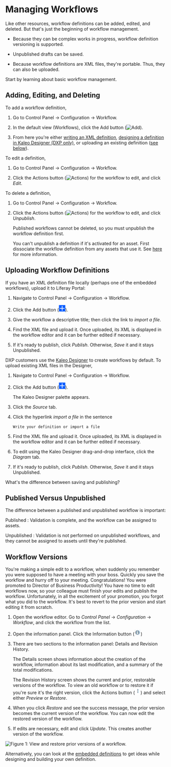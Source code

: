 # Managing Workflows

Like other resources, workflow definitions can be added, edited, and deleted.
But that's just the beginning of workflow management.

- Because they can be complex works in progress, workflow definition versioning
is supported.

- Unpublished drafts can be saved.

- Because workflow definitions are XML files, they're portable. Thus, they can also be uploaded. 

Start by learning about basic workflow management.

## Adding, Editing, and Deleting

To add a workflow definition,

1.  Go to Control Panel &rarr; Configuration &rarr; Workflow.

2.  In the default view (Workflows), click the Add button
    (![Add](../../../images/icon-add.png)).

3.  From here you're either 
    [writing an XML definition](/develop/tutorials/-/knowledge_base/7-1/crafting-xml-workflow-definitions), 
    [designing a definition in Kaleo Designer (DXP only)](/discover/portal/-/knowledge_base/7-1/kaleo-designer), 
    or uploading an existing definition ([see
    below](#uploading-workflow-definitions)).

To edit a definition, 

1.  Go to Control Panel &rarr; Configuration &rarr; Workflow.

2.  Click the Actions button (![Actions](../../../images/icon-actions.png)) for
    the workflow to edit, and click *Edit*.

To delete a definition,

1.  Go to Control Panel &rarr; Configuration &rarr; Workflow.

2.  Click the Actions button (![Actions](../../../images/icon-actions.png)) for
    the workflow to edit, and click *Unpublish*.

    Published workflows cannot be deleted, so you must unpublish the workflow
    definition first. 

    You can't unpublish a definition if it's activated for an asset. First
    dissociate the workflow definition from any assets that use it. See
    [here](/discover/portal/-/knowledge_base/7-1/activating-workflow) for more
    information.

## Uploading Workflow Definitions [](id=uploading-workflow-definitions)

If you have an XML definition file locally (perhaps one of the embedded
workflows), upload it to Liferay Portal:

1.  Navigate to Control Panel &rarr; Configuration &rarr; Workflow.

2.  Click the Add button (![Add](../../images/icon-add.png)).

3.  Give the workflow a descriptive title; then click the link to _import a
    file_. 

4.  Find the XML file and upload it. Once uploaded, its XML is displayed in the
    workflow editor and it can be further edited if necessary.

5.  If it's ready to publish, click *Publish*. Otherwise, *Save* it and it stays
    Unpublished.

DXP customers use the 
[Kaleo Designer](https://customer.liferay.com/documentation/7.1/admin/-/official_documentation/portal/kaleo-designer)
to create workflows by default. To upload existing XML files in the Designer,

1.  Navigate to Control Panel &rarr; Configuration &rarr; Workflow.

2.  Click the Add button (![Add](../../images/icon-add.png)).

    The Kaleo Designer palette appears.

3.  Click the *Source* tab.

4.  Click the hyperlink *import a file* in the sentence

        Write your definition or import a file

5.  Find the XML file and upload it. Once uploaded, its XML is displayed in the
    workflow editor and it can be further edited if necessary. 

6.  To edit using the Kaleo Designer drag-and-drop interface, click the
    *Diagram* tab.

7.  If it's ready to publish, click *Publish*. Otherwise, *Save* it and it stays
    Unpublished.

What's the difference between saving and publishing?

## Published Versus Unpublished [](id=published-versus-unpublished)

The difference between a published and unpublished workflow is important:

Published
: Validation is complete, and the workflow can be assigned to assets.

Unpublished
: Validation is not performed on unpublished workflows, and they cannot be
assigned to assets until they're published.

## Workflow Versions [](id=workflow-versions)

You're making a simple edit to a workflow, when suddenly you remember you were
supposed to have a meeting with your boss. Quickly you save the workflow and
hurry off to your meeting. Congratulations! You were promoted to Director of
Business Productivity! You have no time to edit workflows now, so your colleague
must finish your edits and publish the workflow. Unfortunately, in all the
excitement of your promotion, you forgot what you did to the workflow. It's best
to revert to the prior version and start editing it from scratch.

1.  Open the workflow editor. Go to *Control Panel* &rarr; *Configuration*
    &rarr; *Workflow*, and click the workflow from the list.

2.  Open the information panel. Click the Information button
    (![Information](../../images/icon-information.png))

3.  There are two sections to the information panel: Details and Revision
    History.

    The Details screen shows information about the creation of the workflow,
    information about its last modification, and a summary of the total
    modifications.

    The Revision History screen shows the current and prior, restorable versions
    of the workflow. To view an old workflow or to restore it if you're sure
    it's the right version, click the Actions button
    (![Actions](../../images/icon-actions.png)) and select either *Preview* or
    *Restore*.

4.  When you click *Restore* and see the success message, the prior version
    becomes the current version of the workflow. You can now edit the restored
    version of the workflow. 

5.  If edits are necessary, edit and click *Update*. This creates another
    version of the workflow.

![Figure 1: View and restore prior versions of a workflow.](../../images/workflow-revisions.png)

Alternatively, you can look at the 
[embedded definitions](/discover/portal/-/knowledge_base/7-1/workflow#embedded-workflows)
to get ideas while designing and building your own definition. 

